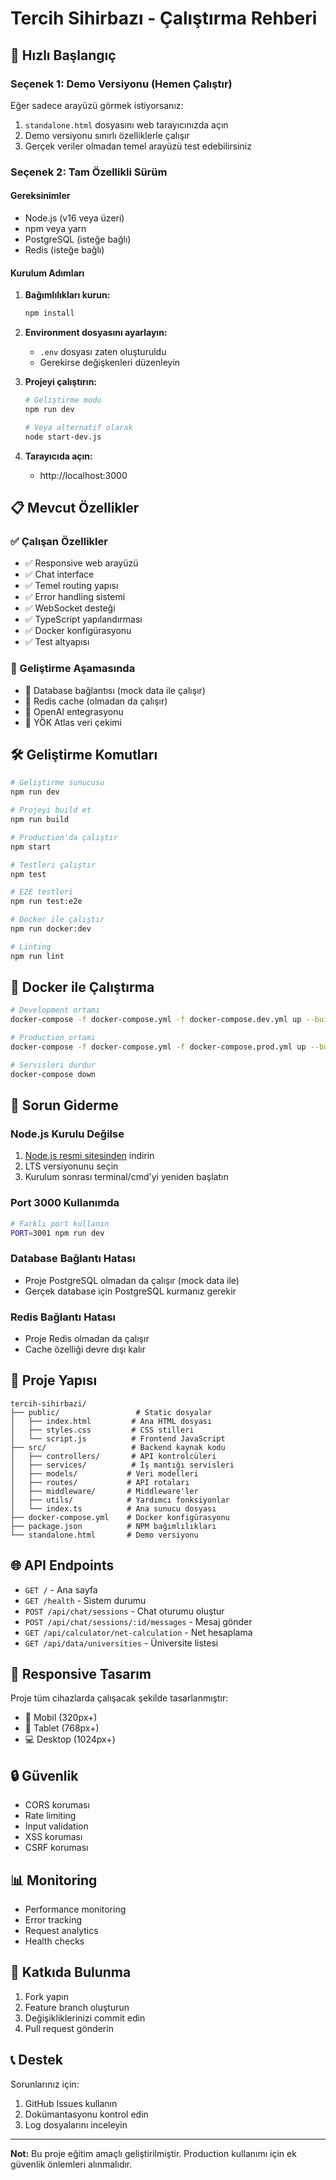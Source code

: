 # Tercih Sihirbazı - Çalıştırma Rehberi

## 🚀 Hızlı Başlangıç

### Seçenek 1: Demo Versiyonu (Hemen Çalıştır)
Eğer sadece arayüzü görmek istiyorsanız:

1. `standalone.html` dosyasını web tarayıcınızda açın
2. Demo versiyonu sınırlı özelliklerle çalışır
3. Gerçek veriler olmadan temel arayüzü test edebilirsiniz

### Seçenek 2: Tam Özellikli Sürüm

#### Gereksinimler
- Node.js (v16 veya üzeri)
- npm veya yarn
- PostgreSQL (isteğe bağlı)
- Redis (isteğe bağlı)

#### Kurulum Adımları

1. **Bağımlılıkları kurun:**
   ```bash
   npm install
   ```

2. **Environment dosyasını ayarlayın:**
   - `.env` dosyası zaten oluşturuldu
   - Gerekirse değişkenleri düzenleyin

3. **Projeyi çalıştırın:**
   ```bash
   # Geliştirme modu
   npm run dev
   
   # Veya alternatif olarak
   node start-dev.js
   ```

4. **Tarayıcıda açın:**
   - http://localhost:3000

## 📋 Mevcut Özellikler

### ✅ Çalışan Özellikler
- ✅ Responsive web arayüzü
- ✅ Chat interface
- ✅ Temel routing yapısı
- ✅ Error handling sistemi
- ✅ WebSocket desteği
- ✅ TypeScript yapılandırması
- ✅ Docker konfigürasyonu
- ✅ Test altyapısı

### 🔄 Geliştirme Aşamasında
- 🔄 Database bağlantısı (mock data ile çalışır)
- 🔄 Redis cache (olmadan da çalışır)
- 🔄 OpenAI entegrasyonu
- 🔄 YÖK Atlas veri çekimi

## 🛠️ Geliştirme Komutları

```bash
# Geliştirme sunucusu
npm run dev

# Projeyi build et
npm run build

# Production'da çalıştır
npm start

# Testleri çalıştır
npm test

# E2E testleri
npm run test:e2e

# Docker ile çalıştır
npm run docker:dev

# Linting
npm run lint
```

## 🐳 Docker ile Çalıştırma

```bash
# Development ortamı
docker-compose -f docker-compose.yml -f docker-compose.dev.yml up --build

# Production ortamı
docker-compose -f docker-compose.yml -f docker-compose.prod.yml up --build -d

# Servisleri durdur
docker-compose down
```

## 🔧 Sorun Giderme

### Node.js Kurulu Değilse
1. [Node.js resmi sitesinden](https://nodejs.org/) indirin
2. LTS versiyonunu seçin
3. Kurulum sonrası terminal/cmd'yi yeniden başlatın

### Port 3000 Kullanımda
```bash
# Farklı port kullanın
PORT=3001 npm run dev
```

### Database Bağlantı Hatası
- Proje PostgreSQL olmadan da çalışır (mock data ile)
- Gerçek database için PostgreSQL kurmanız gerekir

### Redis Bağlantı Hatası
- Proje Redis olmadan da çalışır
- Cache özelliği devre dışı kalır

## 📁 Proje Yapısı

```
tercih-sihirbazi/
├── public/                 # Static dosyalar
│   ├── index.html         # Ana HTML dosyası
│   ├── styles.css         # CSS stilleri
│   └── script.js          # Frontend JavaScript
├── src/                   # Backend kaynak kodu
│   ├── controllers/       # API kontrolcüleri
│   ├── services/          # İş mantığı servisleri
│   ├── models/           # Veri modelleri
│   ├── routes/           # API rotaları
│   ├── middleware/       # Middleware'ler
│   ├── utils/            # Yardımcı fonksiyonlar
│   └── index.ts          # Ana sunucu dosyası
├── docker-compose.yml    # Docker konfigürasyonu
├── package.json          # NPM bağımlılıkları
└── standalone.html       # Demo versiyonu
```

## 🌐 API Endpoints

- `GET /` - Ana sayfa
- `GET /health` - Sistem durumu
- `POST /api/chat/sessions` - Chat oturumu oluştur
- `POST /api/chat/sessions/:id/messages` - Mesaj gönder
- `GET /api/calculator/net-calculation` - Net hesaplama
- `GET /api/data/universities` - Üniversite listesi

## 📱 Responsive Tasarım

Proje tüm cihazlarda çalışacak şekilde tasarlanmıştır:
- 📱 Mobil (320px+)
- 📱 Tablet (768px+)
- 💻 Desktop (1024px+)

## 🔒 Güvenlik

- CORS koruması
- Rate limiting
- Input validation
- XSS koruması
- CSRF koruması

## 📊 Monitoring

- Performance monitoring
- Error tracking
- Request analytics
- Health checks

## 🤝 Katkıda Bulunma

1. Fork yapın
2. Feature branch oluşturun
3. Değişikliklerinizi commit edin
4. Pull request gönderin

## 📞 Destek

Sorunlarınız için:
1. GitHub Issues kullanın
2. Dokümantasyonu kontrol edin
3. Log dosyalarını inceleyin

---

**Not:** Bu proje eğitim amaçlı geliştirilmiştir. Production kullanımı için ek güvenlik önlemleri alınmalıdır.